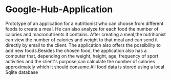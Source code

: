 # Google-Hub-Application
Prototype of an application for a nutritionist who can choose from different foods to create a meal. He can also analyze for each food the number of calories and macronutrients it contains. After creating a meal,the nutritionist can view the number of calories and weight to that meal and can send it directly by email to the client. The application also offers the possibility to add new foods.Besides the chosen food, the application also has a computer that, depending on the weight, height, age, frequency of sport activities and the client's purpose,can calculate the number of calories approximately which it should consume.All food data is stored using a local Sqlite database
